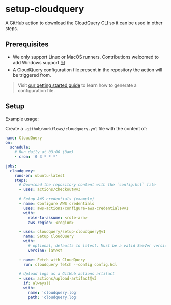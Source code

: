 # setup-cloudquery

A GitHub action to download the CloudQuery CLI so it can be used in other steps.

## Prerequisites

* We only support Linux or MacOS runners. Contributions welcomed to add Windows support 🪟
* A CloudQuery configuration file present in the repository the action will be triggered from.

> Visit [our getting started guide](https://docs.cloudquery.io/docs/getting-started/getting-started-with-aws/) to learn how to generate a configuration file.

## Setup

Example usage:

Create a `.github/workflows/cloudquery.yml` file with the content of:

```yaml
name: CloudQuery
on:
  schedule:
    # Run daily at 03:00 (3am)
    - cron: '0 3 * * *'

jobs:
  cloudquery:
    runs-on: ubuntu-latest
    steps:
      # Download the repository content with the `config.hcl` file
      - uses: actions/checkout@v3

      # Setup AWS credentials (example)
      - name: Configure AWS credentials
        uses: aws-actions/configure-aws-credentials@v1
        with:
          role-to-assume: <role-arn>
          aws-region: <region>

      - uses: cloudquery/setup-cloudquery@v1
        name: Setup CloudQuery
        with:
          # optional, defaults to latest. Must be a valid SemVer version (e.g. v0.22.9) or latest
          version: latest

      - name: Fetch with CloudQuery
        run: cloudquery fetch --config config.hcl

      # Upload logs as a GitHub actions artifact
      - uses: actions/upload-artifact@v3
        if: always()
        with:
          name: 'cloudquery.log'
          path: 'cloudquery.log'
```
